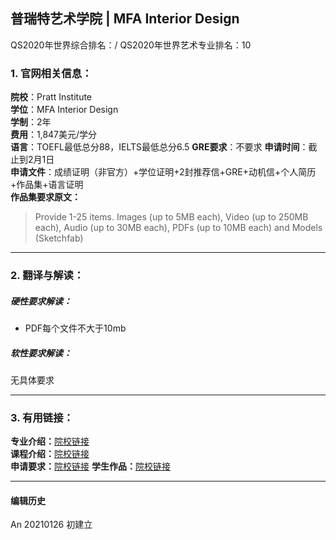 ## 普瑞特艺术学院 | MFA Interior Design

QS2020年世界综合排名：/
QS2020年世界艺术专业排名：10


### 1. 官网相关信息：

**院校**：Pratt Institute  
**学位**：MFA Interior Design  
**学制**：2年  
**费用**：1,847美元/学分  
**语言**：TOEFL最低总分88，IELTS最低总分6.5
**GRE要求**：不要求
**申请时间**：截止到2月1日  
**申请文件**：成绩证明（非官方）+学位证明+2封推荐信+GRE+动机信+个人简历+作品集+语言证明  
**作品集要求原文：**   
> Provide 1-25 items. Images (up to 5MB each), Video (up to 250MB each), Audio (up to 30MB each), PDFs (up to 10MB each) and Models (Sketchfab)




---


### 2. 翻译与解读：

##### 硬性要求解读：
- PDF每个文件不大于10mb



##### 软性要求解读：
无具体要求


---


### 3. 有用链接：

**专业介绍：**[院校链接](https://www.pratt.edu/academics/school-of-design/graduate-school-of-design/interior-design-grad/interior-design-mfa/)  
**课程介绍：**[院校链接](https://catalog.pratt.edu/graduate/design/interior-design/interior-design-mfa/?_ga=2.51628713.1086658338.1611644328-1443451850.1611644328#yearlyplanofstudytext)  
**申请要求：**[院校链接](https://www.pratt.edu/admissions/applying/applying-graduate/grad-application-requirement/)
**学生作品：**[院校链接](https://www.pratt.edu/the-work/filtered/null/interior-design/)



---


#### 编辑历史

An 20210126 初建立
